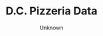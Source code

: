 ---
title: D.C. Pizzeria Data
description: Simple and compelling way to show connections and relationships within a community of individuals.
author: Unknown
published: January 2019
object_type: Visualization builder
topic: Computational social sciences
purpose: Teaching
source: https://commons.wikimedia.org/wiki/File:Al-Hajj_Hafiz_Muhammad_Nuri,_Turkey,_1801_-_The_Dala%27il_al-Khayrat_of_al-Juzuli_-_Google_Art_Project.jpg
audience_level: Secondary school
audience_composition: General public
layout: labels
collection: datasets
thumbnail: "/img/csv_design.png"
full: "/examples-repository/img/csv_design.png"
dataset: https://visualizingthefuture.github.io/examples-repository/data/example

data_processing_completed: Tool relies on social network data - a list of individuals and connections (nodes and edges), Tool comes with three datasets provided, and offers the option for user to upload and visualize their own data
data_types_included: Individual names - nodes with text labels,  Connections between individuals - edges expressed as ordered pairs of node labels
ethical_quandaries: Privacy concerns with gathering social network information, how do we track or gather evidence of connections between individuals, Does that data collection process violate the privacy of individuals
highlight_features: ["how does this style of visualization help show a set of relationships at the same time?", "What is difficult to read or understand about those relationships in this model?", "How does this style of social network visualization compare to other modes of understanding communities? (e.g. ethnography, narratives)"]
links_between_examples:
links_further_instructional_materials:
relevant_links: "https://www.databasic.io/en/connectthedots/connect-the-dots-activity-guide.pdf"
---